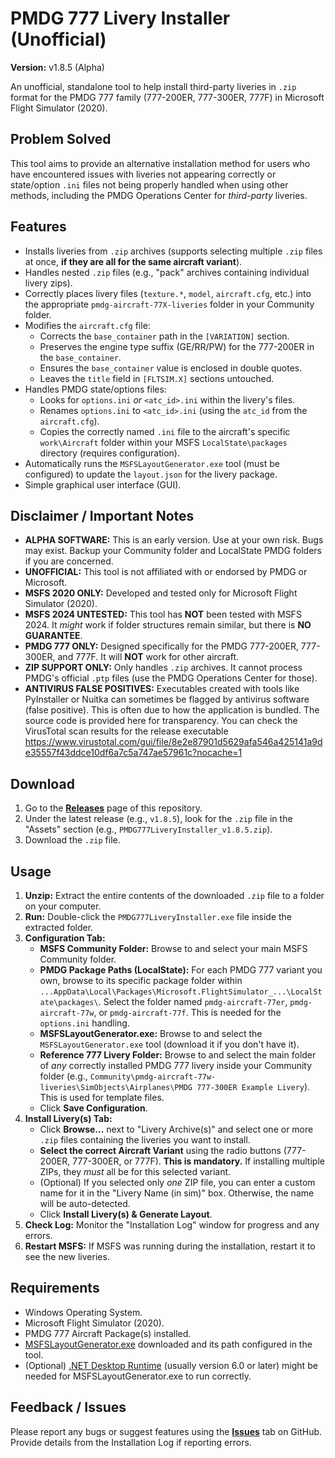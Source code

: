 # PMDG 777 Livery Installer (Unofficial)

**Version:** v1.8.5 (Alpha)

An unofficial, standalone tool to help install third-party liveries in `.zip` format for the PMDG 777 family (777-200ER, 777-300ER, 777F) in Microsoft Flight Simulator (2020).

## Problem Solved

This tool aims to provide an alternative installation method for users who have encountered issues with liveries not appearing correctly or state/option `.ini` files not being properly handled when using other methods, including the PMDG Operations Center for _third-party_ liveries.

## Features

- Installs liveries from `.zip` archives (supports selecting multiple `.zip` files at once, **if they are all for the same aircraft variant**).
- Handles nested `.zip` files (e.g., "pack" archives containing individual livery zips).
- Correctly places livery files (`texture.*`, `model`, `aircraft.cfg`, etc.) into the appropriate `pmdg-aircraft-77X-liveries` folder in your Community folder.
- Modifies the `aircraft.cfg` file:
  - Corrects the `base_container` path in the `[VARIATION]` section.
  - Preserves the engine type suffix (GE/RR/PW) for the 777-200ER in the `base_container`.
  - Ensures the `base_container` value is enclosed in double quotes.
  - Leaves the `title` field in `[FLTSIM.X]` sections untouched.
- Handles PMDG state/options files:
  - Looks for `options.ini` _or_ `<atc_id>.ini` within the livery's files.
  - Renames `options.ini` to `<atc_id>.ini` (using the `atc_id` from the `aircraft.cfg`).
  - Copies the correctly named `.ini` file to the aircraft's specific `work\Aircraft` folder within your MSFS `LocalState\packages` directory (requires configuration).
- Automatically runs the `MSFSLayoutGenerator.exe` tool (must be configured) to update the `layout.json` for the livery package.
- Simple graphical user interface (GUI).

## Disclaimer / Important Notes

- **ALPHA SOFTWARE:** This is an early version. Use at your own risk. Bugs may exist. Backup your Community folder and LocalState PMDG folders if you are concerned.
- **UNOFFICIAL:** This tool is not affiliated with or endorsed by PMDG or Microsoft.
- **MSFS 2020 ONLY:** Developed and tested only for Microsoft Flight Simulator (2020).
- **MSFS 2024 UNTESTED:** This tool has **NOT** been tested with MSFS 2024. It _might_ work if folder structures remain similar, but there is **NO GUARANTEE**.
- **PMDG 777 ONLY:** Designed specifically for the PMDG 777-200ER, 777-300ER, and 777F. It will **NOT** work for other aircraft.
- **ZIP SUPPORT ONLY:** Only handles `.zip` archives. It cannot process PMDG's official `.ptp` files (use the PMDG Operations Center for those).
- **ANTIVIRUS FALSE POSITIVES:** Executables created with tools like PyInstaller or Nuitka can sometimes be flagged by antivirus software (false positive). This is often due to how the application is bundled. The source code is provided here for transparency. You can check the VirusTotal scan results for the release executable https://www.virustotal.com/gui/file/8e2e87901d5629afa546a425141a9de35557f43ddce10df6a7c5a747ae57961c?nocache=1

## Download

1.  Go to the [**Releases**](https://github.com/semartinezmo/PMDG-Livery-Installer/releases) page of this repository.
2.  Under the latest release (e.g., `v1.8.5`), look for the `.zip` file in the "Assets" section (e.g., `PMDG777LiveryInstaller_v1.8.5.zip`).
3.  Download the `.zip` file.

## Usage

1.  **Unzip:** Extract the entire contents of the downloaded `.zip` file to a folder on your computer.
2.  **Run:** Double-click the `PMDG777LiveryInstaller.exe` file inside the extracted folder.
3.  **Configuration Tab:**
    - **MSFS Community Folder:** Browse to and select your main MSFS Community folder.
    - **PMDG Package Paths (LocalState):** For each PMDG 777 variant you own, browse to its specific package folder within `...AppData\Local\Packages\Microsoft.FlightSimulator_...\LocalState\packages\`. Select the folder named `pmdg-aircraft-77er`, `pmdg-aircraft-77w`, or `pmdg-aircraft-77f`. This is needed for the `options.ini` handling.
    - **MSFSLayoutGenerator.exe:** Browse to and select the `MSFSLayoutGenerator.exe` tool (download it if you don't have it).
    - **Reference 777 Livery Folder:** Browse to and select the main folder of _any_ correctly installed PMDG 777 livery inside your Community folder (e.g., `Community\pmdg-aircraft-77w-liveries\SimObjects\Airplanes\PMDG 777-300ER Example Livery`). This is used for template files.
    - Click **Save Configuration**.
4.  **Install Livery(s) Tab:**
    - Click **Browse...** next to "Livery Archive(s)" and select one or more `.zip` files containing the liveries you want to install.
    - **Select the correct Aircraft Variant** using the radio buttons (777-200ER, 777-300ER, or 777F). **This is mandatory.** If installing multiple ZIPs, they _must_ all be for this selected variant.
    - (Optional) If you selected only _one_ ZIP file, you can enter a custom name for it in the "Livery Name (in sim)" box. Otherwise, the name will be auto-detected.
    - Click **Install Livery(s) & Generate Layout**.
5.  **Check Log:** Monitor the "Installation Log" window for progress and any errors.
6.  **Restart MSFS:** If MSFS was running during the installation, restart it to see the new liveries.

## Requirements

- Windows Operating System.
- Microsoft Flight Simulator (2020).
- PMDG 777 Aircraft Package(s) installed.
- [MSFSLayoutGenerator.exe](https://github.com/HughesMDflyer4/MSFSLayoutGenerator/releases) downloaded and its path configured in the tool.
- (Optional) [.NET Desktop Runtime](https://dotnet.microsoft.com/en-us/download/dotnet/6.0) (usually version 6.0 or later) might be needed for MSFSLayoutGenerator.exe to run correctly.

## Feedback / Issues

Please report any bugs or suggest features using the [**Issues**](https://github.com/semartinezmo/PMDG-Livery-Installer/issues) tab on GitHub. Provide details from the Installation Log if reporting errors.
